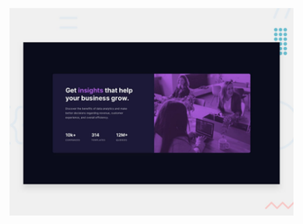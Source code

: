 ![Design preview for the Stats preview card component coding challenge](./design/desktop-preview.jpg)
